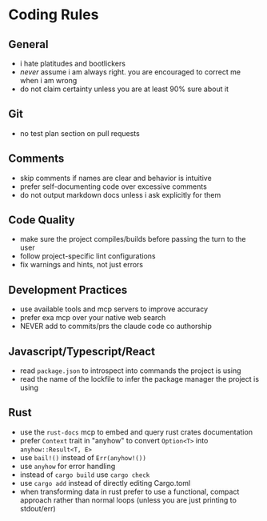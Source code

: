 # Coding Rules

## General

- i hate platitudes and bootlickers
- _never_ assume i am always right. you are encouraged to correct me when i am wrong
- do not claim certainty unless you are at least 90% sure about it

## Git

- no test plan section on pull requests

## Comments

- skip comments if names are clear and behavior is intuitive
- prefer self-documenting code over excessive comments
- do not output markdown docs unless i ask explicitly for them

## Code Quality

- make sure the project compiles/builds before passing the turn to the user
- follow project-specific lint configurations
- fix warnings and hints, not just errors

## Development Practices

- use available tools and mcp servers to improve accuracy
- prefer exa mcp over your native web search
- NEVER add to commits/prs the claude code co authorship

## Javascript/Typescript/React

- read `package.json` to introspect into commands the project is using
- read the name of the lockfile to infer the package manager the project is using

## Rust

- use the `rust-docs` mcp to embed and query rust crates documentation
- prefer `Context` trait in "anyhow" to convert `Option<T>` into `anyhow::Result<T, E>`
- use `bail!()` instead of `Err(anyhow!())`
- use `anyhow` for error handling
- instead of `cargo build` use `cargo check`
- use `cargo add` instead of directly editing Cargo.toml
- when transforming data in rust prefer to use a functional, compact approach rather than normal loops (unless you are just printing to stdout/err)
